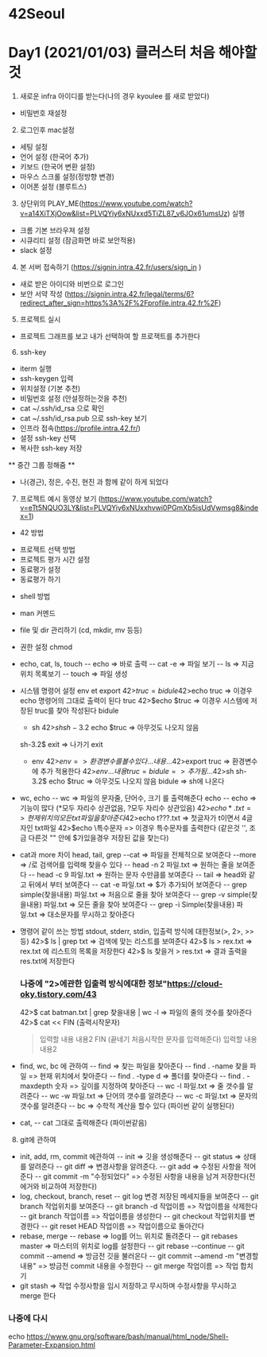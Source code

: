# 42Seoul
# Day1 (2021/01/03) 클러스터 처음 해야할것 
  1. 새로운 infra 아이디를 받는다(나의 경우 kyoulee 를 새로 받았다)
  - 비밀번호 재설정
  
  2. 로그인후 mac설정
  - 세팅 설정
  - 언어 설정 (한국어 추가)
  - 키보드 (한국어 변환 설정)
  - 마우스 스크롤 설정(정방향 변경)
  - 이어폰 설정 (블루트스)
  
  3. 상단위의 PLAY_ME(https://www.youtube.com/watch?v=a14XiTXjOow&list=PLVQYiy6xNUxxd5TiZL87_v6JOx61umsUz) 실행
  - 크롬 기본 브라우져 설정 
  - 시큐리티 설정 (잠금화면 바로 보안적용)
  - slack 설정
  
  4. 본 서버 접속하기 (https://signin.intra.42.fr/users/sign_in )
  - 새로 받은 아이디와 비번으로 로그인
  - 보안 서약 작성 (https://signin.intra.42.fr/legal/terms/6?redirect_after_sign=https%3A%2F%2Fprofile.intra.42.fr%2F)
  
  5. 프로젝트 실시
  - 프로젝트 그래프를 보고 내가 선택하여 할 프로잭트를 추가한다
  
  6. ssh-key
  - iterm 실행
  - ssh-keygen 입력
  - 위치설정 (기본 추천)
  - 비밀번호 설정 (안설정하는것을 추천)
  - cat ~/.ssh/id_rsa 으로 확인
  - cat ~/.ssh/id_rsa.pub 으로 ssh-key 보기
  - 인프라 접속(https://profile.intra.42.fr/)
  - 설정 ssh-key 선택
  - 복사한 ssh-key  저장
  
  ** 중간 그룹 정해줌 **
  - 나(경근), 정은, 수진, 현진 과 함께 같이 하게 되었다

  7. 프로젝트 예시 동영상 보기 (https://www.youtube.com/watch?v=eTt5NQUO3LY&list=PLVQYiy6xNUxxhvwi0PGmXb5isUdVwmsg8&index=1)
  * 42 방법
  - 프로젝트 선택 방법
  - 프로젝트 평가 시간 설정
  - 동료평가 설정
  - 동료평가 하기
  * shell 방법
  - man 커멘드
  - file 및 dir 관리하기 (cd, mkdir, mv 등등)
  - 권한 설정 chmod
  - echo, cat, ls, touch
    -- echo => 바로 출력
    -- cat -e => 파일 보기
    -- ls => 지금위치 목록보기
    -- touch => 파일 생성
  - 시스템 명령어 설정 env et export
      42>$truc=bidule
      42>$echo truc => 이경우 echo 명령어의 그대로 출력이 된다
      truc
      42>$echo $truc => 이경우 시스템에 저장된 truc를 찾아 작성된다
      bidule
      - sh
      42>$sh
      sh-3.2$ echo $truc => 아무것도 나오지 않음

      sh-3.2$ exit => 나가기
      exit
      - env
      42>$env => 환경변수를 볼 수 있다
      ...
      내용
      ...
      42>$export truc => 환경변수에 추가 적용한다
      42>$env
      ...
      내용
      truc=bidule => 추가됨
      ...
      42>$sh
      sh-3.2$ echo $truc => 아무것도 나오지 않음
      bidule => sh에 나온다
- wc, echo
  -- wc => 파일의 문자줄, 단어수, 크기 를 출력해준다  echo
  -- echo => 기능이 많다 (*모두 자리수 상관없음, ?모두 자리수 상관있음)
    42>$echo *.txt => 현제 위치의 모든 txt 파일을 찾아준다
    42>$echo t???.txt => 첫글자가 t이면서 4글자인 txt파일
    42>$echo \특수문자  => 이경우 특수문자를 출력한다 (같은것 '', 조금 다른것 "" 안에 $가있을경우 저장된 값을 찾는다)
- cat과 more 차이 head, tail, grep
  --cat => 파일을 전체적으로 보여준다
  --more => /로 검색어를 입력해 찾을수 있다
  -- head -n 2 파일.txt => 원하는 줄을 보여준다
  -- head -c 9 파일.txt => 원하는 문자 수만큼를 보여준다
  -- tail => head와 같고 뒤에서 부터 보여준다
  -- cat -e 파일.txt => $가 추가되어 보여준다
  -- grep simple(찾을내용) 파일.txt => 처음으로 줄을 찾아 보여준다
  -- grep -v simple(찾을내용) 파일.txt => 모든 줄을 찾아 보여준다
  -- grep -i Simple(찾을내용) 파일.txt => 대소문자를 무시하고 찾아준다
- 명령어 같이 쓰는 방법 stdout, stderr, stdin, 입출력 방식에 대한정보(>, 2>, >> 등)
  42>$ ls | grep txt => 검색에 맞는 리스트를 보여준다
  42>$ ls > rex.txt => rex.txt 에 리스트의 목록을 저장한다
  42>$ ls 찾을거 > res.txt => 결과 출력을 res.txt에 저장한다
  ### 나중에 "2>에관한 입출력 방식에대한 정보"https://cloud-oky.tistory.com/43
  42>$ cat batman.txt | grep 찾을내용 | wc -l => 파일의 줄의 갯수를 찾아준다
  42>$ cat << FIN (출력시작문자)
  > 입력할 내용
  > 내용2
  > FIN (끝네기 처음시작한 문자를 입력해준다)
  입력할 내용
  내용2
- find, wc, bc 에 관하여
  -- find => 찾는 파일을 찾아준다
  -- find . -name 찾을 파일 => 현재 위치에서 찾아준다 
  -- find . -type d => 폴더를 찾아준다
  -- find . -maxdepth 숫자 => 깊이를 지정하여 찾아준다
  -- wc -l 파일.txt => 줄 갯수를 알려준다
  -- wc -w 파일.txt => 단어의 갯수를 알려준다
  -- wc -c 파일.txt => 문자의 갯수를 알려준다
  -- bc => 수학적 계산을 할수 있다 (파이썬 같이 실행된다)
- cat, 
  -- cat 그대로 출력해준다 (파이썬같음)
8. git에 관하여 
- init, add, rm, commit 에관하여
  -- init => 깃을 생성해준다
  -- git status => 상태를 알려준다
  -- git diff => 변경사항을 알려준다.
  -- git add => 수정된 사항을 적어준다
  -- git commit -m "수정되었다" => 수정된 사항을 내용을 남겨 저장한다(전에거와 비교하여 저장한다)
- log, checkout, branch, reset
  -- git log 변경 저장된 메세지들을 보여준다 
  -- git branch 작업위치를 보여준다
  -- git branch -d 작업이름 => 작업이름을 삭제한다
  -- git branch 작업이름 => 작업이름을 생성한다
  -- git checkout 작업위치를 변경한다
  -- git reset HEAD 작업이름 => 작업이름으로 돌아간다
- rebase, merge
  -- rebase => log를 어느 위치로 돌려준다
  -- git rebases master => 마스터의 위치로 log를 설정한다
  -- git rebase --continue
  -- git commit --amend => 방금전 깃을 불러온다
  -- git commit --amend -m "변경할 내용" => 방금전 commit 내용을 수정한다
  -- git merge 작업이름 => 작업 합치기
- git stash => 작업 수정사항을 임시 저장하고 무시하며 수정사항을 무시하고 merge 한다
### 나중에 다시 

echo 
https://www.gnu.org/software/bash/manual/html_node/Shell-Parameter-Expansion.html
